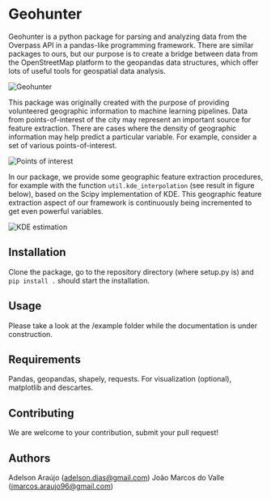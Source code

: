 # Geohunter

Geohunter is a python package for parsing and analyzing data from the Overpass API in a pandas-like programming framework. There are similar packages to ours, but our purpose is to create a bridge between data from the OpenStreetMap platform to the geopandas data structures, which offer lots of useful tools for geospatial data analysis.

![Geohunter](https://github.com/adaj/adaj.github.io/blob/master/images/geohunter.png?raw=true)

This package was originally created with the purpose of providing volunteered geographic information to machine learning pipelines. Data from points-of-interest of the city may represent an important source for feature extraction. There are cases where the density of geographic information may help predict a particular variable. For example, consider a set of various points-of-interest.

![Points of interest](https://github.com/adaj/adaj.github.io/blob/master/images/poi_data.png?raw=true)

In our package, we provide some geographic feature extraction procedures, for example with the function `util.kde_interpolation` (see result in figure below), based on the Scipy implementation of KDE. This geographic feature extraction aspect of our framework is continuously being incremented to get even powerful variables.

![KDE estimation](https://github.com/adaj/adaj.github.io/blob/master/images/poi_kde.png?raw=true)

## Installation

Clone the package, go to the repository directory (where setup.py is) and `pip install .` should start the installation.

## Usage

Please take a look at the /example folder while the documentation is under construction.

## Requirements

Pandas, geopandas, shapely, requests. For visualization (optional), matplotlib and descartes.


## Contributing

We are welcome to your contribution, submit your pull request!

## Authors

Adelson Araújo (adelson.dias@gmail.com)
João Marcos do Valle (jmarcos.araujo96@gmail.com)
